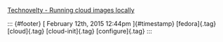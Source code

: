 [Technovelty - Running cloud images
locally](%20https://t.umblr.com/redirect?z=https%3A%2F%2Fwww.technovelty.org%2F%2Flinux%2Frunning-cloud-images-locally.html&t=MTZlN2Y3ZDM5YTcxNDk4OGMzOTAzNzkxMjk4OGI4M2VmNDY3Mzc1MSxlR1lFYzVzYw%3D%3D&b=t%3Af-JKqRHWTpWK1DKXwqj3Yg&p=https%3A%2F%2Fdummdida.tumblr.com%2Fpost%2F110803538110%2Ftechnovelty-running-cloud-images-locally&m=1)

::: {#footer}
[ February 12th, 2015 12:44pm ]{#timestamp} [fedora]{.tag} [cloud]{.tag}
[cloud-init]{.tag} [configure]{.tag}
:::
